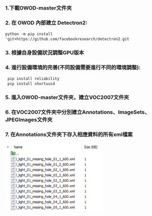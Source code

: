 ### 1.下載OWOD-master文件夾
### 2. 在 OWOD 內部建立 Detectron2: 
   ```
   python -m pip install 'git+https://github.com/facebookresearch/detectron2.git
   ```
### 3. 根據自身設備狀況調整GPU版本
### 4. 進行設備環境的完善(不同設備需要進行不同的環境調整):
   ```
    pip install reliability
    pip install shortuuid
   ```
### 5. 進入OWOD-master文件夾，建立VOC2007文件夾
### 6. 在VOC2007文件夾中分別建立Annotations、ImageSets、JPEGImages文件夾 
### 7. 在Annotations文件夾下存入相應資料的所有xml檔案
![image1](https://github.com/ysq0917/YZU_Final_Project/blob/main/%E5%9C%96%E7%89%87%201.png)
 
